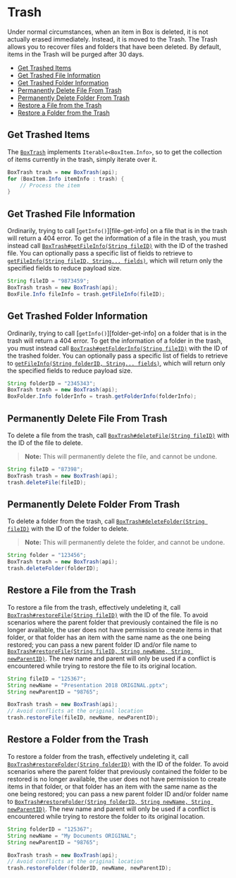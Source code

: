 Trash
=====

Under normal circumstances, when an item in Box is deleted, it is not actually erased immediately. Instead, it is
moved to the Trash. The Trash allows you to recover files and folders that have been deleted. By default, items in
the Trash will be purged after 30 days.

<!-- START doctoc generated TOC please keep comment here to allow auto update -->
<!-- DON'T EDIT THIS SECTION, INSTEAD RE-RUN doctoc TO UPDATE -->


- [Get Trashed Items](#get-trashed-items)
- [Get Trashed File Information](#get-trashed-file-information)
- [Get Trashed Folder Information](#get-trashed-folder-information)
- [Permanently Delete File From Trash](#permanently-delete-file-from-trash)
- [Permanently Delete Folder From Trash](#permanently-delete-folder-from-trash)
- [Restore a File from the Trash](#restore-a-file-from-the-trash)
- [Restore a Folder from the Trash](#restore-a-folder-from-the-trash)

<!-- END doctoc generated TOC please keep comment here to allow auto update -->

Get Trashed Items
-----------------

The [`BoxTrash`][trash-object] implements `Iterable<BoxItem.Info>`, so to get
the collection of items currently in the trash, simply iterate over it.

```java
BoxTrash trash = new BoxTrash(api);
for (BoxItem.Info itemInfo : trash) {
    // Process the item
}
```

[trash-object]: http://opensource.box.com/box-java-sdk/javadoc/com/box/sdk/BoxTrash.html

Get Trashed File Information
----------------------------

Ordinarily, trying to call [`getInfo()`][file-get-info] on a file that is in
the trash will return a 404 error.  To get the information of a file in the
trash, you must instead call
[`BoxTrash#getFileInfo(String fileID)`][get-trashed-file] with the ID of the trashed file.  You can optionally
pass a specific list of fields to retrieve to [`getFileInfo(String fileID, String... fields)`][get-trashed-file-fields],
which will return only the specified fields to reduce payload size.

```java
String fileID = "9873459";
BoxTrash trash = new BoxTrash(api);
BoxFile.Info fileInfo = trash.getFileInfo(fileID);
```

[get-trashed-file]: http://opensource.box.com/box-java-sdk/javadoc/com/box/sdk/BoxTrash.html#getFileInfo-java.lang.String-
[get-trashed-file-fields]: http://opensource.box.com/box-java-sdk/javadoc/com/box/sdk/BoxTrash.html#getFileInfo-java.lang.String-java.lang.String...-

Get Trashed Folder Information
------------------------------

Ordinarily, trying to call [`getInfo()`][folder-get-info] on a folder that is in the trash will return a 404 error.
To get the information of a folder in the trash, you must instead call
[`BoxTrash#getFolderInfo(String fileID)`][get-trashed-folder] with the ID of the trashed folder.  You can optionally
pass a specific list of fields to retrieve to
[`getFileInfo(String folderID, String... fields)`][get-trashed-folder-fields], which will return only the specified
fields to reduce payload size.

```java
String folderID = "2345343";
BoxTrash trash = new BoxTrash(api);
BoxFolder.Info folderInfo = trash.getFolderInfo(folderInfo);
```

[get-trashed-folder]: http://opensource.box.com/box-java-sdk/javadoc/com/box/sdk/BoxTrash.html#getFolderInfo-java.lang.String-
[get-trashed-folder-fields]: http://opensource.box.com/box-java-sdk/javadoc/com/box/sdk/BoxTrash.html#getFolderInfo-java.lang.String-java.lang.String...-


Permanently Delete File From Trash
----------------------------------

To delete a file from the trash, call [`BoxTrash#deleteFile(String fileID)`][delete-file] with the ID of the file to
delete.

> __Note:__ This will permanently delete the file, and cannot be undone.

```java
String fileID = "87398";
BoxTrash trash = new BoxTrash(api);
trash.deleteFile(fileID);
```

[delete-file]: http://opensource.box.com/box-java-sdk/javadoc/com/box/sdk/BoxTrash.html#deleteFile-java.lang.String-


Permanently Delete Folder From Trash
----------------------------------

To delete a folder from the trash, call [`BoxTrash#deleteFolder(String fileID)`][delete-folder] with the ID of the
folder to delete.

> __Note:__ This will permanently delete the folder, and cannot be undone.

```java
String folder = "123456";
BoxTrash trash = new BoxTrash(api);
trash.deleteFolder(folderID);
```

[delete-folder]: http://opensource.box.com/box-java-sdk/javadoc/com/box/sdk/BoxTrash.html#deleteFolder-java.lang.String-

Restore a File from the Trash
-----------------------------

To restore a file from the trash, effectively undeleting it, call [`BoxTrash#restoreFile(String fileID)`][restore-file]
with the ID of the file.  To avoid scenarios where the parent folder that previously contained the file is no longer available,
the user does not have permission to create items in that folder, or that folder has an item with the same name as the one
being restored; you can pass a new parent folder ID and/or file name to
[`BoxTrash#restoreFile(String fileID, String newName, String newParentID)`][restore-file-safe].  The new name
and parent will only be used if a conflict is encountered while trying to restore the file to its original location.

```java
String fileID = "125367";
String newName = "Presentation 2018 ORIGINAL.pptx";
String newParentID = "98765";

BoxTrash trash = new BoxTrash(api);
// Avoid conflicts at the original location
trash.restoreFile(fileID, newName, newParentID);
```

[restore-file]: http://opensource.box.com/box-java-sdk/javadoc/com/box/sdk/BoxTrash.html#restoreFile-java.lang.String-
[restore-file-safe]: http://opensource.box.com/box-java-sdk/javadoc/com/box/sdk/BoxTrash.html#restoreFile-java.lang.String-java.lang.String-java.lang.String-

Restore a Folder from the Trash
-------------------------------

To restore a folder from the trash, effectively undeleting it, call
[`BoxTrash#restoreFolder(String folderID)`][restore-folder] with the ID of the folder.  To avoid scenarios where the
parent folder that previously contained the folder to be restored is no longer available, the user
does not have permission to create items in that folder, or that folder has an item with the same name as the one
being restored; you can pass a new parent folder ID and/or folder name to
[`BoxTrash#restoreFolder(String folderID, String newName, String newParentID)`][restore-folder-safe].  The new name
and parent will only be used if a conflict is encountered while trying to restore the folder to its original location.

```java
String folderID = "125367";
String newName = "My Documents ORIGINAL";
String newParentID = "98765";

BoxTrash trash = new BoxTrash(api);
// Avoid conflicts at the original location
trash.restoreFolder(folderID, newName, newParentID);
```

[restore-folder]: http://opensource.box.com/box-java-sdk/javadoc/com/box/sdk/BoxTrash.html#restoreFolder-java.lang.String-
[restore-folder-safe]: http://opensource.box.com/box-java-sdk/javadoc/com/box/sdk/BoxTrash.html#restoreFolder-java.lang.String-java.lang.String-java.lang.String-
